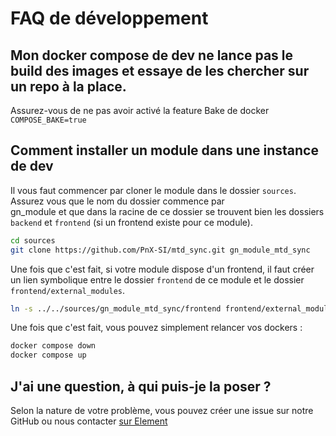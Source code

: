 
# <a name="dev-faq"></a> FAQ de développement

## Mon docker compose de dev ne lance pas le build des images et essaye de les chercher sur un repo à la place.

Assurez-vous de ne pas avoir activé la feature Bake de docker `COMPOSE_BAKE=true`

## Comment installer un module dans une instance de dev

Il vous faut commencer par cloner le module dans le dossier `sources`. Assurez vous que le nom du dossier commence par  
gn_module et que dans la racine de ce dossier se trouvent bien les dossiers `backend` et `frontend` 
(si un frontend existe pour ce module).

```bash
cd sources
git clone https://github.com/PnX-SI/mtd_sync.git gn_module_mtd_sync
```

Une fois que c'est fait, si votre module dispose d'un frontend, il faut créer un lien symbolique
entre le dossier `frontend` de ce module et le dossier `frontend/external_modules`. 

```bash
ln -s ../../sources/gn_module_mtd_sync/frontend frontend/external_modules/mtd_sync
```

Une fois que c'est fait, vous pouvez simplement relancer vos dockers : 
```bash
docker compose down
docker compose up
```


## J'ai une question, à qui puis-je la poser ?

Selon la nature de votre problème, vous pouvez créer une issue sur notre GitHub ou nous contacter [sur Element](https://matrix.to/#/#geonature:matrix.org)

